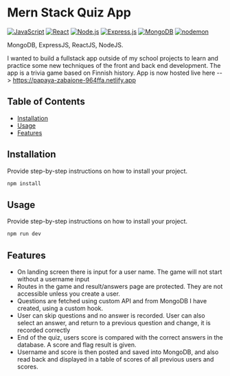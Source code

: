 # Mern Stack Quiz App

[![JavaScript](https://img.shields.io/badge/JavaScript-F7DF1E?logo=javascript&logoColor=black)](https://developer.mozilla.org/en-US/docs/Web/JavaScript)
[![React](https://img.shields.io/badge/React-61DAFB?logo=react&logoColor=white)](https://reactjs.org/)
[![Node.js](https://img.shields.io/badge/Node.js-339933?logo=node.js&logoColor=white)](https://nodejs.org/)
[![Express.js](https://img.shields.io/badge/Express.js-000000?logo=express&logoColor=white)](https://expressjs.com/)
[![MongoDB](https://img.shields.io/badge/MongoDB-47A248?logo=mongodb&logoColor=white)](https://www.mongodb.com/)
[![nodemon](https://img.shields.io/badge/nodemon-76D04B?logo=nodemon&logoColor=white)](https://nodemon.io/)

MongoDB, ExpressJS, ReactJS, NodeJS.

I wanted to build a fullstack app outside of my school projects to learn and practice some new techniques of the front and back end development.
The app is a trivia game based on Finnish history.
App is now hosted live here --> https://papaya-zabaione-964ffa.netlify.app

## Table of Contents

- [Installation](#installation)
- [Usage](#usage)
- [Features](#features)

## Installation

Provide step-by-step instructions on how to install your project.

```bash
npm install
```

## Usage

Provide step-by-step instructions on how to install your project.

```bash
npm run dev
```

## Features

- On landing screen there is input for a user name. The game will not start without a username input
- Routes in the game and result/answers page are protected. They are not accessible unless you create a user.
- Questions are fetched using custom API and from MongoDB I have created, using a custom hook.
- User can skip questions and no answer is recorded. User can also select an answer, and return to a previous question and change, it is recorded correctly
- End of the quiz, users score is compared with the correct answers in the database. A score and flag result is given.
- Username and score is then posted and saved into MongoDB, and also read back and displayed in a table of scores of all previous users and scores.
